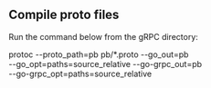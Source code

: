 ## Compile proto files
Run the command below from the gRPC directory:

protoc --proto_path=pb pb/*.proto --go_out=pb \
--go_opt=paths=source_relative --go-grpc_out=pb \
--go-grpc_opt=paths=source_relative 
